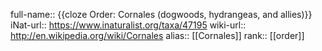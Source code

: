 full-name:: {{cloze Order: Cornales (dogwoods, hydrangeas, and allies)}}
iNat-url:: https://www.inaturalist.org/taxa/47195
wiki-url:: http://en.wikipedia.org/wiki/Cornales
alias:: [[Cornales]]
rank:: [[order]]